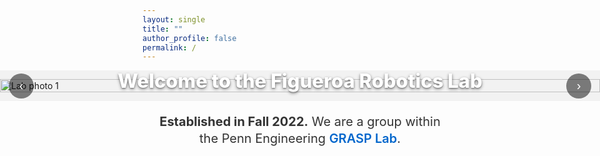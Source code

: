 ```yaml
---
layout: single
title: ""
author_profile: false
permalink: /
---
```


<!-- ===== FULL-BLEED HERO SLIDER WITH BOTTOM-CENTER TITLE ===== -->
<div class="hero-slider fullbleed" aria-label="Figueroa Robotics Lab Photo Gallery">

  <!-- Bottom overlay title (no background box) -->
  <div class="hero-title hero-title--bottom">
    <h1>Welcome to the Figueroa Robotics Lab</h1>
  </div>

  <button class="hs-nav hs-prev" aria-label="Previous slide">‹</button>

  <div class="hs-track" role="region" aria-live="polite">
    <img src="{{ '/assets/images/IMG_4148.JPG' | relative_url }}" alt="Lab photo 1" class="hs-slide hs-current">
    <img src="{{ '/assets/images/IMG_4075.JPG' | relative_url }}" alt="Lab photo 2" class="hs-slide">
    <img src="{{ '/assets/images/IMG_4115.JPG' | relative_url }}" alt="Lab photo 3" class="hs-slide">
  </div>

  <button class="hs-nav hs-next" aria-label="Next slide">›</button>
  <div class="hs-dots" role="tablist" aria-label="Choose slide"></div>
</div>

<!-- ===== SMALL SUB-HEADING UNDER SLIDER ===== -->
<div class="hero-subtext">
  <p style="font-size: 20px;"> <b> Established in Fall 2022.</b> We are a group within the Penn Engineering
  <a href="https://www.grasp.upenn.edu/" target="_blank" rel="noopener">GRASP Lab</a>.</p>
</div>

<style>
/* ---------- Slider ---------- */
.hero-slider{
  position: relative;
  overflow: hidden;
  background: #f2f2f2;
}
.hero-slider.fullbleed{
  width: 100vw;
  max-width: 100vw;
  margin-left: 50%;
  transform: translateX(-50%);
  border-radius: 0;
}
.hs-track{
  display: flex;
  transition: transform 300ms ease;
  will-change: transform;
  position: relative;
  z-index: 1;
}
.hs-slide{
  flex: 0 0 100%;
  width: 100%;
  display: block;
  height: auto;
  object-fit: contain;
  max-height: 75vh;
}

/* ---------- Overlay Title ---------- */
.hero-title{
  position: absolute;
  inset: 0;
  display: grid;
  pointer-events: none;
  z-index: 3;
}
.hero-title--bottom{
  align-items: end;
  justify-items: center;
  padding-bottom: 30px;
}
.hero-title h1{
  margin: 0;
  color: #fff;
  font-weight: 800;
  font-size: clamp(22px, 2.6vw + 6px, 42px);
  line-height: 1.1;
  text-align: center;
  text-shadow:
    0 2px 5px rgba(0,0,0,0.45),
    0 1px 2px rgba(0,0,0,0.35);
}
@media (max-width: 360px){
  .hero-title h1{ font-size: clamp(18px, 4.5vw + 6px, 32px); }
}

/* ---------- Sub-heading under slider ---------- */
.hero-subtext{
  max-width: 900px;
  margin: 1.2rem auto 0;
  padding: 0 0.8rem;
  text-align: center;
  font-size: clamp(0.9rem, 1vw + 0.35rem, 1.1rem);
  line-height: 1.35;
  color: #333;
}
.hero-subtext a{
  color: #0066cc;
  font-weight: 600;
  text-decoration: none;
}
.hero-subtext a:hover{ text-decoration: underline; }

/* ---------- Controls & dots ---------- */
.hs-nav{
  position: absolute;
  top: 50%;
  transform: translateY(-50%);
  border: none;
  background: rgba(0,0,0,0.5);
  color:#fff;
  width: 40px;
  height: 40px;
  border-radius: 50%;
  cursor: pointer;
  font-size: 20px;
  z-index: 4;
}
.hs-prev{ left: 14px; }
.hs-next{ right: 14px; }

.hs-dots{
  position: absolute;
  left: 50%;
  bottom: 12px;
  transform: translateX(-50%);
  display: flex;
  gap: 6px;
  z-index: 4;
}
.hs-dots button{
  width: 10px;
  height: 10px;
  border-radius: 50%;
  border: none;
  background: rgba(255,255,255,0.4);
  cursor: pointer;
}
.hs-dots button[aria-selected="true"]{ background:#fff; }

/* Remove extra top padding under theme container */
.main .page__content { padding-top: 0; }

/* 🔕 Hide RSS/Feed icon just on this page */
.page__footer-follow .social-icons li:has(a[href$="feed.xml"]),
.page__footer-follow .social-icons li:has(.fa-rss),
.page__footer-follow .social-icons a[href$="feed.xml"],
.page__footer-follow .social-icons .fa-rss{
  display:none !important;
}
</style>

<script>
/* ===== Minimal, conflict-free slider JS ===== */
(function () {
  function init() {
    const slider = document.querySelector('.hero-slider');
    if (!slider) return;

    const track  = slider.querySelector('.hs-track');
    const slides = Array.from(slider.querySelectorAll('.hs-slide'));
    const prev   = slider.querySelector('.hs-prev');
    const next   = slider.querySelector('.hs-next');
    const dotsEl = slider.querySelector('.hs-dots');
    let index = 0;

    slides.forEach((_, i) => {
      const b = document.createElement('button');
      b.setAttribute('role', 'tab');
      b.setAttribute('aria-label', `Go to slide ${i + 1}`);
      b.addEventListener('click', () => goTo(i));
      dotsEl.appendChild(b);
    });

    function update() {
      track.style.transform = `translateX(-${index * 100}%)`;
      Array.from(dotsEl.children).forEach((b, i) =>
        b.setAttribute('aria-selected', i === index ? 'true' : 'false')
      );
    }
    function goTo(i){ index = (i + slides.length) % slides.length; update(); }

    if (prev) prev.addEventListener('click', () => goTo(index - 1));
    if (next) next.addEventListener('click', () => goTo(index + 1));

    let startX = 0;
    track.addEventListener('touchstart', e => startX = e.touches[0].clientX, {passive:true});
    track.addEventListener('touchend', e => {
      const dx = e.changedTouches[0].clientX - startX;
      if (dx > 40) goTo(index - 1);
      if (dx < -40) goTo(index + 1);
    });

    let timer = setInterval(() => goTo(index + 1), 5000);
    slider.addEventListener('mouseenter', () => clearInterval(timer));
    slider.addEventListener('mouseleave', () =>
      (timer = setInterval(() => goTo(index + 1), 5000))
    );

    update();
  }
  document.readyState === 'loading'
    ? document.addEventListener('DOMContentLoaded', init)
    : init();
})();
</script>

